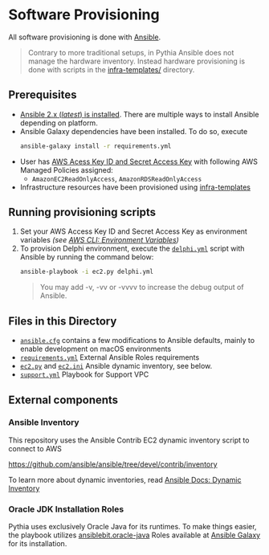 # Software Provisioning

All software provisioning is done with [Ansible](https://www.ansible.com/).

> Contrary to more traditional setups, in Pythia Ansible does not manage the hardware inventory. Instead hardware provisioning is done with scripts in the [infra-templates/](../infra-templates/) directory.

## Prerequisites

 - [Ansible 2.x (_latest_) is installed](http://docs.ansible.com/ansible/latest/intro_installation.html). There are multiple ways to install Ansible depending on platform.
 - Ansible Galaxy dependencies have been installed. To do so, execute
    ```sh
    ansible-galaxy install -r requirements.yml
    ```
 - User has [AWS Acess Key ID and Secret Access Key](http://docs.aws.amazon.com/general/latest/gr/aws-sec-cred-types.html#access-keys-and-secret-access-keys) with following AWS Managed Policies assigned:
   - `AmazonEC2ReadOnlyAccess`, `AmazonRDSReadOnlyAccess`
 - Infrastructure resources have been provisioned using [infra-templates](../infra-templates)

## Running provisioning scripts

 1. Set your AWS Access Key ID and Secret Access Key as environment variables _(see [AWS CLI: Environment Variables](http://docs.aws.amazon.com/cli/latest/userguide/cli-environment.html))_
 1. To provision Delphi environment, execute the [`delphi.yml`](delphi.yml) script with Ansible by running the command below:
    ```sh
    ansible-playbook -i ec2.py delphi.yml
    ```
    > You may add -v, -vv or -vvvv to increase the debug output of Ansible.

## Files in this Directory

 - [`ansible.cfg`](ansible.cfg) contains a few modifications to Ansible defaults, mainly to enable development on macOS environments
 - [`requirements.yml`](requirements.yml) External Ansible Roles requirements
 - [`ec2.py`](ec2.py) and [`ec2.ini`](ec2.ini) Ansible dynamic inventory, see below.
 - [`support.yml`](support.yml) Playbook for Support VPC

## External components

### Ansible Inventory

This repository uses the Ansible Contrib EC2 dynamic inventory script to connect to AWS

https://github.com/ansible/ansible/tree/devel/contrib/inventory

To learn more about dynamic inventories, read [Ansible Docs: Dynamic Inventory](http://docs.ansible.com/ansible/latest/intro_dynamic_inventory.html)

### Oracle JDK Installation Roles

Pythia uses exclusively Oracle Java for its runtimes. To make things easier, the playbook utilizes [ansiblebit.oracle-java](https://github.com/ansiblebit/oracle-java) Roles available at [Ansible Galaxy](https://galaxy.ansible.com/ansiblebit/oracle-java/) for its installation.
